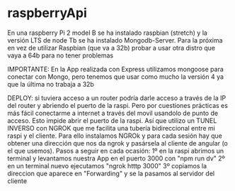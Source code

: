# raspberryApi

En una raspberry Pi 2 model B se ha instalado raspbian (stretch) y la versión LTS de node
Tb se ha instalado Mongodb-Server.
Para la próxima en vez de utilizar Raspbian (que va a 32b) probar a usar otra distro que vaya a 64b para no tener problemas 

IMPORTANTE:
En la App realizada con Express utilizamos mongoose para conectar con Mongo, pero tenemos que usar como mucho la versión 4 
ya que la última no trabaja a 32b

DEPLOY:
si tuviera acceso a un router podría darle acceso a través de la IP del router y abriendo el puerto de la raspi.
Pero por cuestiones prácticas es más fácil conectarme a internet a través del movil usandolo de punto de acceso. Esto impide abrir el puerto de la raspi. Así que utilizo un TUNEL INVERSO con NGROK que me facilita una tubería bidireccional entre mi raspi y el cliente. 
Para ello instalamos NGROk y para cada sesión hay que obtener una dirección que nos da ngrok y pasársela al cliente de angular (o el que usemos).
Pasos a seguir en cada ocasión:
1º en la raspi abrimos un terminal y levantamos nuestra App en el puerto 3000 con "npm run dv"
2º en un terminal nuevo ejecutamos "ngrok htttp 3000"
3º copiamos la direccion que aparece en "Forwarding" y se la pasamos al servidor del cliente
